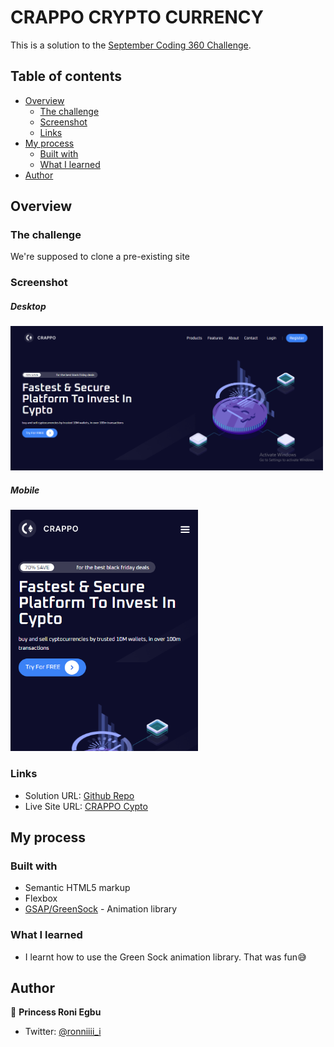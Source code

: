 # CRAPPO CRYPTO CURRENCY

This is a solution to the [September Coding 360 Challenge](https://cypto-currency.vercel.app/). 

## Table of contents

- [Overview](#overview)
  - [The challenge](#the-challenge)
  - [Screenshot](#screenshot)
  - [Links](#links)
- [My process](#my-process)
  - [Built with](#built-with)
  - [What I learned](#what-i-learned)
- [Author](#author)


## Overview

### The challenge

We're supposed to clone a pre-existing site

### Screenshot

##### Desktop
<img src="assets/thumbs/desktop.png" style=" width: 500px">

##### Mobile
<img src="assets/thumbs/mobile.png" style=" width: 300px">

### Links

- Solution URL: [Github Repo](https://github.com/ronniiii-i/crypto_currency)
- Live Site URL: [CRAPPO Cypto](https://crappo-crypto-currency.vercel.app/)

## My process

### Built with

- Semantic HTML5 markup
- Flexbox
- [GSAP/GreenSock](https://greensock.com/) - Animation library

### What I learned

- I learnt how to use the Green Sock animation library. That was fun😅

## Author
👤 **Princess Roni Egbu**

* Twitter: [@ronniiii_i](https://twitter.com/ronniiii_i)